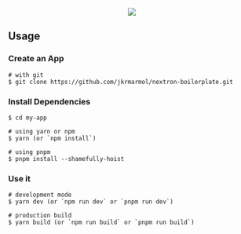 <p align="center"><img src="https://i.imgur.com/a9QWW0v.png"></p>

## Usage

### Create an App

```
# with git
$ git clone https://github.com/jkrmarmol/nextron-boilerplate.git
```

### Install Dependencies

```
$ cd my-app

# using yarn or npm
$ yarn (or `npm install`)

# using pnpm
$ pnpm install --shamefully-hoist
```

### Use it

```
# development mode
$ yarn dev (or `npm run dev` or `pnpm run dev`)

# production build
$ yarn build (or `npm run build` or `pnpm run build`)
```
